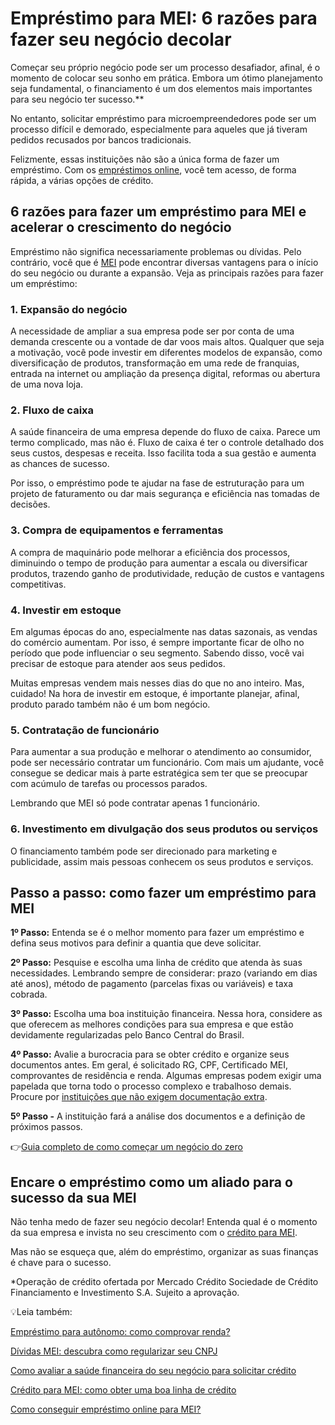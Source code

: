 # Empréstimo para MEI: 6 razões para fazer seu negócio decolar

Começar seu próprio negócio pode ser um processo desafiador, afinal, é o momento de colocar seu sonho em prática. Embora um ótimo planejamento seja fundamental, o financiamento é um dos elementos mais importantes para seu negócio ter sucesso.**

No entanto, solicitar empréstimo para microempreendedores pode ser um processo difícil e demorado, especialmente para aqueles que já tiveram pedidos recusados por bancos tradicionais.

Felizmente, essas instituições não são a única forma de fazer um empréstimo. Com os [empréstimos online](https://conteudo.mercadopago.com.br/credito-para-mei-5-razoes-para-escolher-a-solucao-do-mercado-credito), você tem acesso, de forma rápida, a várias opções de crédito.

## 6 razões para fazer um empréstimo para MEI e acelerar o crescimento do negócio

Empréstimo não significa necessariamente problemas ou dívidas. Pelo contrário, você que é [MEI](https://meubolso.mercadopago.com.br/tudo-sobre-mei) pode encontrar diversas vantagens para o início do seu negócio ou durante a expansão. Veja as principais razões para fazer um empréstimo:

### 1. Expansão do negócio

A necessidade de ampliar a sua empresa pode ser por conta de uma demanda crescente ou a vontade de dar voos mais altos. Qualquer que seja a motivação, você pode investir em diferentes modelos de expansão, como diversificação de produtos, transformação em uma rede de franquias, entrada na internet ou ampliação da presença digital, reformas ou abertura de uma nova loja.

### **2. Fluxo de caixa**

A saúde financeira de uma empresa depende do fluxo de caixa. Parece um termo complicado, mas não é. Fluxo de caixa é ter o controle detalhado dos seus custos, despesas e receita. Isso facilita toda a sua gestão e aumenta as chances de sucesso.

Por isso, o empréstimo pode te ajudar na fase de estruturação para um projeto de faturamento ou dar mais segurança e eficiência nas tomadas de decisões.

### 3. Compra de equipamentos e ferramentas

A compra de maquinário pode melhorar a eficiência dos processos, diminuindo o tempo de produção para aumentar a escala ou diversificar produtos, trazendo ganho de produtividade, redução de custos e vantagens competitivas.

### 4. Investir em estoque

Em algumas épocas do ano, especialmente nas datas sazonais, as vendas do comércio aumentam. Por isso, é sempre importante ficar de olho no período que pode influenciar o seu segmento. Sabendo disso, você vai precisar de estoque para atender aos seus pedidos.

Muitas empresas vendem mais nesses dias do que no ano inteiro. Mas, cuidado! Na hora de investir em estoque, é importante planejar, afinal, produto parado também não é um bom negócio.

### 5. Contratação de funcionário

Para aumentar a sua produção e melhorar o atendimento ao consumidor, pode ser necessário contratar um funcionário. Com mais um ajudante, você consegue se dedicar mais à parte estratégica sem ter que se preocupar com acúmulo de tarefas ou processos parados.

Lembrando que MEI só pode contratar apenas 1 funcionário.

### 6. Investimento em divulgação dos seus produtos ou serviços

O financiamento também pode ser direcionado para marketing e publicidade, assim mais pessoas conhecem os seus produtos e serviços.

## Passo a passo: como fazer um empréstimo para MEI

**1º Passo:** Entenda se é o melhor momento para fazer um empréstimo e defina seus motivos para definir a quantia que deve solicitar.

**2º Passo:** Pesquise e escolha uma linha de crédito que atenda às suas necessidades. Lembrando sempre de considerar: prazo (variando em dias até anos), método de pagamento (parcelas fixas ou variáveis) e taxa cobrada.

**3º Passo:** Escolha uma boa instituição financeira. Nessa hora, considere as que oferecem as melhores condições para sua empresa e que estão devidamente regularizadas pelo Banco Central do Brasil.

**4º Passo:** Avalie a burocracia para se obter crédito e organize seus documentos antes. Em geral, é solicitado RG, CPF, Certificado MEI, comprovantes de residência e renda. Algumas empresas podem exigir uma papelada que torna todo o processo complexo e trabalhoso demais. Procure por [instituições que não exigem documentação extra](https://conteudo.mercadopago.com.br/mercado-credito-tudo-sobre-financiamentos-para-o-seu-e-commerce).

**5º Passo -** A instituição fará a análise dos documentos e a definição de próximos passos.

👉[Guia completo de como começar um negócio do zero](https://meubolso.mercadopago.com.br/guia-completo-como-comecar-um-negocio)

## Encare o empréstimo como um aliado para o sucesso da sua MEI

Não tenha medo de fazer seu negócio decolar! Entenda qual é o momento da sua empresa e invista no seu crescimento com o [crédito para MEI](https://conteudo.mercadopago.com.br/tudo-sobre-mei).

Mas não se esqueça que, além do empréstimo, organizar as suas finanças é chave para o sucesso.

*Operação de crédito ofertada por Mercado Crédito Sociedade de Crédito Financiamento e Investimento S.A. Sujeito a aprovação.

💡Leia também:

[Empréstimo para autônomo: como comprovar renda?](https://meubolso.mercadopago.com.br/emprestimo-para-autonomo)

[Dívidas MEI: descubra como regularizar seu CNPJ](https://meubolso.mercadopago.com.br/dividas-mei-saiba-como-regularizar-seu-cnpj)

[Como avaliar a saúde financeira do seu negócio para solicitar crédito](https://meubolso.mercadopago.com.br/avaliar-saude-financeira-do-negocio)

[Crédito para MEI: como obter uma boa linha de crédito](https://meubolso.mercadopago.com.br/como-obter-credito-para-mei-para-expandir-seu-negocio)

[Como conseguir empréstimo online para MEI?](https://meubolso.mercadopago.com.br/emprestimo-online-para-seu-negocio)
